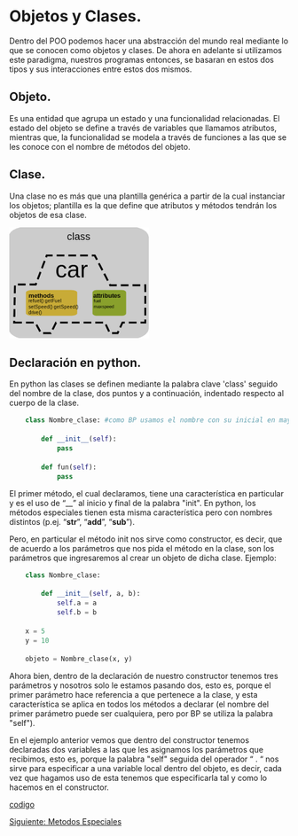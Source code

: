 # Objetos y Clases.
Dentro del POO podemos hacer una abstracción del mundo real mediante lo que se conocen como objetos y clases. De ahora en adelante si utilizamos este paradigma, nuestros programas entonces, se basaran en estos dos tipos y sus interacciones entre estos dos mismos.

## Objeto.
Es una entidad que agrupa un estado y una funcionalidad relacionadas. El estado del objeto se define a través de variables que llamamos atributos, mientras que, la funcionalidad se modela a través de funciones a las que se les conoce con el nombre de métodos del objeto.  

## Clase.
Una clase no es más que una plantilla genérica a partir de la cual instanciar los objetos; plantilla es la que define que atributos y métodos tendrán los objetos de esa clase.

![auto](/imgs/ObjCls.png)

## Declaración en python.
En python las clases se definen mediante la palabra clave 'class' seguido del nombre de la clase, dos puntos y a continuación, indentado respecto  al cuerpo de la clase.

```python
    class Nombre_clase: #como BP usamos el nombre con su inicial en mayúscula.

        def __init__(self):
            pass

        def fun(self):
            pass
```

El primer método, el cual declaramos, tiene una característica en particular y es el uso de “__” al inicio y final de la palabra "init". 
En python, los métodos especiales tienen esta misma característica pero con nombres distintos (p.ej.  “__str__”, “__add__”, “__sub__”).

Pero, en particular el método init nos sirve como constructor, es decir, que de acuerdo a los parámetros que nos pida el método en la clase, son los parámetros que ingresaremos al crear un objeto de dicha clase. Ejemplo:

```python
    class Nombre_clase:

        def __init__(self, a, b):
            self.a = a
            self.b = b

    x = 5
    y = 10

    objeto = Nombre_clase(x, y)
```

Ahora bien, dentro de la declaración de nuestro constructor tenemos tres parámetros y nosotros solo le estamos pasando dos, esto es, porque el primer parámetro hace referencia a que pertenece a la clase, y esta característica se aplica en todos los métodos a declarar (el nombre del primer parámetro puede ser cualquiera, pero por BP se utiliza la palabra "self").

En el ejemplo anterior vemos que dentro del constructor tenemos declaradas dos variables a las que les asignamos los parámetros que recibimos, esto es, porque la palabra "self" seguida del operador “ . “ nos sirve para especificar a una variable local dentro del objeto, es decir, cada vez que hagamos uso de esta tenemos que especificarla tal y como lo hacemos en el constructor.

[codigo](/ObjCls/ejemploAuto.py)

[Siguiente: Metodos Especiales](/MetEsp/MetodosEspeciales.md)
